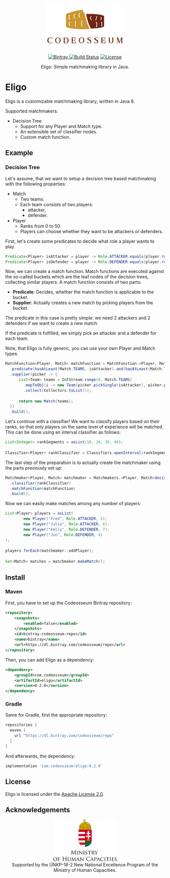 <div align="center">
  <a href="https://github.com/codeosseum">
    <img alt="Codeosseum" src="docs/img/logo.png" width="250">
  </a>
</div>

<div align="center">

[ ![Bintray](https://api.bintray.com/packages/codeosseum/repo/eligo/images/download.svg) ](https://bintray.com/codeosseum/repo/eligo/_latestVersion)
[![Build Status](https://dev.azure.com/codeosseum/Eligo/_apis/build/status/codeosseum.eligo?branchName=master)](https://dev.azure.com/codeosseum/Eligo/_build/latest?definitionId=3&branchName=master)
[![License](https://img.shields.io/github/license/codeosseum/eligo.svg?label=license)](LICENSE)

</div>

<div align="center">
Eligo: Simple matchmaking library in Java.
</div>

# Eligo

Eligo is a customizable matchmaking library, written in Java 8.

Supported matchmakers:

  * Decision Tree
    * Support for any Player and Match type.
    * An extensible set of classifier nodes.
    * Custom match function.

## Example

### Decision Tree

Let's assume, that we want to setup a decision tree based matchmaking with the following properties:

  * Match
    * Two teams.
    * Each team consists of two players:
      * attacker,
      * defender.
  * Player
    * Ranks from 0 to 50.
    * Players can choose whether they want to be attackers or defenders.

First, let's create some predicates to decide what role a player wants to play.

~~~~Java
Predicate<Player> isAttacker = player -> Role.ATTACKER.equals(player.role);
Predicate<Player> isDefender = player -> Role.DEFENDER.equals(player.role);
~~~~

Now, we can create a match function. Match functions are executed against the so-called buckets which are the leaf nodes of the decision trees, collecting similar players. A match function consists of two parts:

  * **Predicate**: Decides, whether the match function is applicable to the bucket.
  * **Supplier**: Actually creates a new match by picking players from the bucket.

The predicate in this case is pretty simple: we need 2 attackers and 2 defenders if we want to create a new match.

If the predicate is fulfilled, we simply pick an attacker and a defender for each team.

Note, that Eligo is fully generic, you can use your own Player and Match types.

~~~~Java
MatchFunction<Player, Match> matchFunction = MatchFunction.<Player, Match>builder()
  .predicate(hasAtLeast(Match.TEAMS, isAttacker).and(hasAtLeast(Match.TEAMS, isDefender)))
  .supplier(picker -> {
      List<Team> teams = IntStream.range(0, Match.TEAMS)
        .mapToObj(i -> new Team(picker.pickSingle(isAttacker), picker.pickSingle(isDefender)))
        .collect(Collectors.toList());

      return new Match(teams);
  })
  .build();
~~~~

Let's continue with a classifier! We want to classify players based on their ranks, so that only players on the same level of experience will be matched. This can be done using an interval classifier as follows:

~~~~Java
List<Integer> rankSegments = asList(10, 20, 30, 40);

Classifier<Player> rankClassifier = Classifiers.openInterval(rankSegments, Player::getRank);
~~~~

The last step of the preparation is to actually create the matchmaker using the parts previously set up:

~~~~ Java
Matchmaker<Player, Match> matchmaker = Matchmakers.<Player, Match>decisionTree()
  .classifier(rankClassifier)
  .matchFunction(matchFunction)
  .build();
~~~~

Now we can easily make matches among any number of players:

~~~~Java
List<Player> players = asList(
        new Player("Fred", Role.ATTACKER, 5),
        new Player("Julia", Role.ATTACKER, 6),
        new Player("Emily", Role.DEFENDER, 7),
        new Player("Jon", Role.DEFENDER, 4)
);

players.forEach(matchmaker::addPlayer);

Set<Match> matches = matchmaker.makeMatch();
~~~~

## Install

### Maven

First, you have to set up the Codeosseum Bintray repository:

~~~~XML
<repository>
    <snapshots>
        <enabled>false</enabled>
    </snapshots>
    <id>bintray-codeosseum-repo</id>
    <name>bintray</name>
    <url>https://dl.bintray.com/codeosseum/repo</url>
</repository>
~~~~

Then, you can add Eligo as a dependency:

~~~~XML
<dependency>
    <groupId>com.codeosseum</groupId>
    <artifactId>eligo</artifactId>
    <version>0.2.0</version>
</dependency>
~~~~

### Gradle

Same for Gradle, first the appropriate repository:

~~~~Groovy
repositories { 
  maven { 
    url "https://dl.bintray.com/codeosseum/repo"
  }
} 
~~~~

And afterwards, the dependency:

~~~~Groovy
implementation 'com.codeosseum:eligo:0.2.0'
~~~~

## License

Eligo is licensed under the [Apache License 2.0](LICENSE).

## Acknowledgements

<div align="center">
  <img alt="Ministry of Human Capacities" src="docs/img/ministry.png" width="200">
</div>

<div align="center">
    Supported by the ÚNKP-18-2 New National Excellence Program of the Ministry of Human Capacities.
</div>
